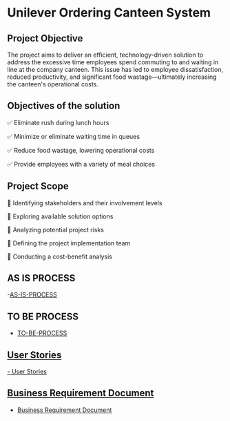 # Unilever Ordering Canteen System

## Project Objective

The project aims to deliver an efficient, technology-driven solution to address the excessive time employees spend commuting to and waiting in line at the company canteen. This issue has led to employee dissatisfaction, reduced productivity, and significant food wastage—ultimately increasing the canteen's operational costs.

  ## Objectives of the solution

✅ Eliminate rush during lunch hours

✅ Minimize or eliminate waiting time in queues

✅ Reduce food wastage, lowering operational costs

✅ Provide employees with a variety of meal choices

## Project Scope

🔹 Identifying stakeholders and their involvement levels

🔹 Exploring available solution options

🔹 Analyzing potential project risks

🔹 Defining the project implementation team

🔹 Conducting a cost-benefit analysis

## AS IS PROCESS
-<a href="https://github.com/adeeyinwoot/Business-Analysis-Project/blob/main/AS-IS%20PROCESS.docx">AS-IS-PROCESS</a>

## TO BE PROCESS
- <a href="https://github.com/adeeyinwoot/Business-Analysis-Project/blob/main/TO-BE%20PROCESS.docx">TO-BE-PROCESS

 ## User Stories
-<a href="https://github.com/adeeyinwoot/Business-Analysis-Project/blob/main/USER%20STORIES.docx"> User Stories

## Business Requirement Document
- <a href="https://github.com/adeeyinwoot/Business-Analysis-Project/blob/main/Business%20Requirement%20Document.docx">Business Requirement Document</a>
